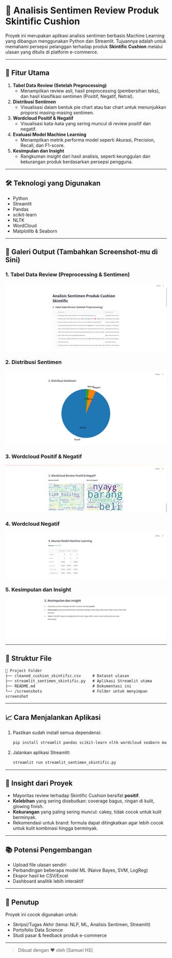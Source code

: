 
# 🧠 Analisis Sentimen Review Produk Skintific Cushion

Proyek ini merupakan aplikasi analisis sentimen berbasis Machine Learning yang dibangun menggunakan Python dan Streamlit. Tujuannya adalah untuk memahami persepsi pelanggan terhadap produk **Skintific Cushion** melalui ulasan yang ditulis di platform e-commerce.

---

## 🚀 Fitur Utama

1. **Tabel Data Review (Setelah Preprocessing)**
   - Menampilkan review asli, hasil preprocessing (pembersihan teks), dan hasil klasifikasi sentimen (Positif, Negatif, Netral).
2. **Distribusi Sentimen**
   - Visualisasi dalam bentuk pie chart atau bar chart untuk menunjukkan proporsi masing-masing sentimen.
3. **Wordcloud Positif & Negatif**
   - Visualisasi kata-kata yang sering muncul di review positif dan negatif.
4. **Evaluasi Model Machine Learning**
   - Menampilkan metrik performa model seperti Akurasi, Precision, Recall, dan F1-score.
5. **Kesimpulan dan Insight**
   - Rangkuman insight dari hasil analisis, seperti keunggulan dan kekurangan produk berdasarkan persepsi pengguna.

---

## 🛠️ Teknologi yang Digunakan

- Python
- Streamlit
- Pandas
- scikit-learn
- NLTK
- WordCloud
- Matplotlib & Seaborn

---

## 📸 Galeri Output (Tambahkan Screenshot-mu di Sini)

### 1. Tabel Data Review (Preprocessing & Sentimen)
![Preview Tabel Review](<Tabel Data Review.png>)

### 2. Distribusi Sentimen
![Pie Chart Sentimen](<Distribusi Sentimen.png>)

### 3. Wordcloud Positif & Negatif
![Wordcloud Positif & Negatif](<Wordcloud Review Positif & Negatif.png>)

### 4. Wordcloud Negatif
![Akurasi Model Machine Learning](<Akurasi Model Machine Learning.png>)

### 5. Kesimpulan dan Insight
![Kesimpulan dan Insight](<Kesimpulan dan Insight.png>)

---

## 📂 Struktur File

```
📁 Project Folder
├── cleaned_cushion_skintific.csv     # Dataset ulasan
├── streamlit_sentimen_skintific.py   # Aplikasi Streamlit utama
├── README.md                         # Dokumentasi ini
└── /screenshots                      # Folder untuk menyimpan screenshot
```

---

## 📈 Cara Menjalankan Aplikasi

1. Pastikan sudah install semua dependensi:
   ```bash
   pip install streamlit pandas scikit-learn nltk wordcloud seaborn matplotlib
   ```
2. Jalankan aplikasi Streamlit:
   ```bash
   streamlit run streamlit_sentimen_skintific.py
   ```

---

## 🧠 Insight dari Proyek

- Mayoritas review terhadap Skintific Cushion bersifat **positif**.
- **Kelebihan** yang sering disebutkan: coverage bagus, ringan di kulit, glowing finish.
- **Kekurangan** yang paling sering muncul: cakey, tidak cocok untuk kulit berminyak.
- Rekomendasi untuk brand: formula dapat ditingkatkan agar lebih cocok untuk kulit kombinasi hingga berminyak.

---

## 📚 Potensi Pengembangan

- Upload file ulasan sendiri
- Perbandingan beberapa model ML (Naive Bayes, SVM, LogReg)
- Ekspor hasil ke CSV/Excel
- Dashboard analitik lebih interaktif

---

## 🏁 Penutup

Proyek ini cocok digunakan untuk:
- Skripsi/Tugas Akhir (tema: NLP, ML, Analisis Sentimen, Streamlit)
- Portofolio Data Science
- Studi pasar & feedback produk e-commerce

---

> Dibuat dengan ❤️ oleh [Samuel HS]
